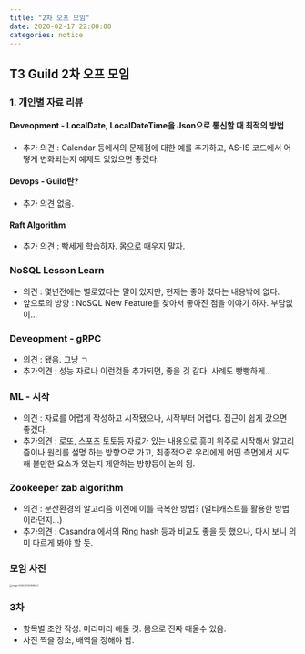 ```yaml
---
title: "2차 오프 모임"
date: 2020-02-17 22:00:00
categories: notice
---
```






## T3 Guild 2차 오프 모임



### 1. 개인별 자료 리뷰

#### Deveopment - LocalDate, LocalDateTime을 Json으로 통신할 때 최적의 방법

- 추가 의견 : Calendar 등에서의 문제점에 대한 예를 추가하고, AS-IS 코드에서 어떻게 변화되는지 예제도 있었으면 좋겠다.



#### Devops - Guild란?

- 추가 의견 없음.



#### Raft Algorithm

- 추가 의견 : 빡세게 학습하자. 몸으로 때우지 말자.



### NoSQL Lesson Learn

- 의견 : 몇년전에는 별로였다는 말이 있지만, 현재는 좋아 졌다는 내용밖에 없다.
- 앞으로의 방향 : NoSQL New Feature를 찾아서 좋아진 점을 이야기 하자. 부담없이...



### Deveopment - gRPC

- 의견 : 됐음. 그냥 ㄱ
- 추가의견 : 성능 자료나 이런것들 추가되면, 좋을 것 같다. 사례도 빵빵하게..



### ML - 시작

- 의견 : 자료를 어렵게 작성하고 시작됐으나, 시작부터 어렵다. 접근이 쉽게 갔으면 좋겠다.
- 추가의견 : 로또, 스포츠 토토등 자료가 있는 내용으로 흥미 위주로 시작해서 알고리즘이나 원리를 설명 하는 방향으로 가고, 최종적으로 우리에게 어떤 측면에서 시도해 볼만한 요소가 있는지 제안하는 방향등이 논의 됨.



### Zookeeper zab algorithm

- 의견 : 분산환경의 알고리즘 이전에 이를 극복한 방법? (멀티캐스트를 활용한 방법이라던지...) 
- 추가의견 : Casandra 에서의 Ring hash 등과 비교도 좋을 듯 했으나, 다시 보니 의미 다르게 봐야 할 듯.



### 모임 사진

<img src="https://github.com/neocode24/neocode24.github.io/2020-02-17-2차 오프 모임.assets/image-20200217231938353.png" alt="image-20200217231938353" style="zoom:25%;" />





### 3차

- 항목별 초안 작성. 미리미리 해둘 것. 몸으로 진짜 때울수 있음.
- 사진 찍을 장소, 배역을 정해야 함.